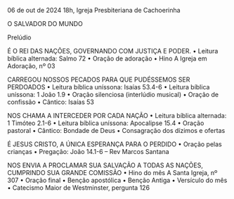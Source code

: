 06 de out de 2024
18h, Igreja Presbiteriana de Cachoerinha

O SALVADOR DO MUNDO

Prelúdio

É O REI DAS NAÇÕES, GOVERNANDO COM JUSTIÇA E PODER.
•	Leitura bíblica alternada: Salmo 72
•	Oração de adoração
•	Hino A Igreja em Adoração, nº 03

CARREGOU NOSSOS PECADOS PARA QUE PUDÉSSEMOS SER PERDOADOS
•	Leitura bíblica uníssona: Isaías 53.4-6
•	Leitura bíblica uníssona: 1 João 1.9
•	Oração silenciosa (interlúdio musical)
•	Oração de confissão
•	Cântico: Isaías 53

NOS CHAMA A INTERCEDER POR CADA NAÇÃO
•	Leitura bíblica alternada: 1 Timóteo 2.1-6
•	Leitura bíblica uníssona: Apocalipse 15.4
•	Oração pastoral
•	Cântico: Bondade de Deus 
•	Consagração dos dízimos e ofertas

É JESUS CRISTO, A ÚNICA ESPERANÇA PARA O PERDIDO
•	Oração pelas crianças
•	Pregação: João 14.1-6 – Rev Marcos Santana

NOS ENVIA A PROCLAMAR SUA SALVAÇÃO A TODAS AS NAÇÕES, CUMPRINDO SUA GRANDE COMISSÃO
•	Hino do mês A Santa Igreja, nº 307
•	Oração final 
•	Benção apostólica 
•	Benção Antiga
•	Versículo do mês
•	Catecismo Maior de Westminster, pergunta 126